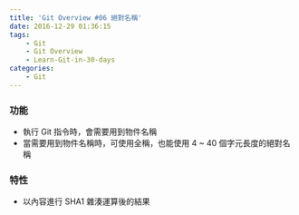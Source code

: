 ```yaml
---
title: 'Git Overview #06 絕對名稱'
date: 2016-12-29 01:36:15
tags: 
    - Git
    - Git Overview
    - Learn-Git-in-30-days
categories:
    - Git
---
```

### 功能
 - 執行 Git 指令時，會需要用到物件名稱
 - 當需要用到物件名稱時，可使用全稱，也能使用 4 ~ 40 個字元長度的絕對名稱

### 特性
 - 以內容進行 SHA1 雜湊運算後的結果